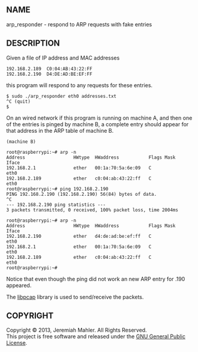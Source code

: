 
NAME
----

arp_responder - respond to ARP requests with fake entries

DESCRIPTION
-----------

Given a file of IP address and MAC addresses

    192.168.2.189  C0:04:AB:43:22:FF
    192.168.2.190  D4:DE:AD:BE:EF:FF

this program will respond to any requests for these entries.

    $ sudo ./arp_responder eth0 addresses.txt
    ^C (quit)
    $

On an wired network if this program is running on machine A,
and then one of the entries is pinged by machine B, a complete
entry should appear for that address in the ARP table of machine B.

    (machine B)

    root@raspberrypi:~# arp -n
    Address                  HWtype  HWaddress           Flags Mask            Iface
    192.168.2.1              ether   00:1a:70:5a:6e:09   C                     eth0
    192.168.2.189            ether   c0:04:ab:43:22:ff   C                     eth0
    root@raspberrypi:~# ping 192.168.2.190
    PING 192.168.2.190 (192.168.2.190) 56(84) bytes of data.
    ^C
    --- 192.168.2.190 ping statistics ---
    3 packets transmitted, 0 received, 100% packet loss, time 2004ms
    
    root@raspberrypi:~# arp -n
    Address                  HWtype  HWaddress           Flags Mask            Iface
    192.168.2.190            ether   d4:de:ad:be:ef:ff   C                     eth0
    192.168.2.1              ether   00:1a:70:5a:6e:09   C                     eth0
    192.168.2.189            ether   c0:04:ab:43:22:ff   C                     eth0
    root@raspberrypi:~#

Notice that even though the ping did not work an new ARP entry
for .190 appeared.

The [libpcap][libpcap] library is used to send/receive the packets.

 [libpcap]: http://www.tcpdump.org

COPYRIGHT
---------

Copyright &copy; 2013, Jeremiah Mahler.  All Rights Reserved.<br>
This project is free software and released under
the [GNU General Public License][gpl].

 [gpl]: http://www.gnu.org/licenses/gpl.html

